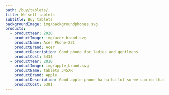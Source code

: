 ```yaml
---
path: /buy/tablets/
title: We sell tablets
subtitle: Buy tablets
backgroundImage: img/backgroundphones.svg
products:
  - productYear: 2020
    productImage: img/acer_brand.svg
    productName: Acer Phone-231
    productBrand: Acer
    productDescription: Good phone for ladies and gentlmens
    productCost: 543$
  - productYear: 2010
    productImage: img/apple_brand.svg
    productName: tablets 345XR
    productBrand: Apple
    productDescription: Good apple phone ha ha ha lol so we can do that
    productCost: 530$
---
```

